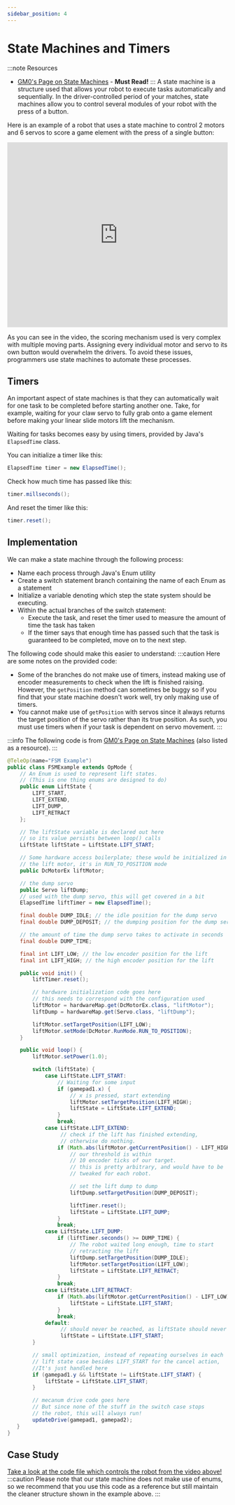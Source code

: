```yaml
---
sidebar_position: 4
---
```

# State Machines and Timers

:::note Resources
* [GM0's Page on State Machines](https://gm0.org/en/latest/docs/software/concepts/finite-state-machines.html) - **Must Read!**
:::
A state machine is a structure used that allows your robot to execute tasks automatically and sequentially. In the driver-controlled period of your matches, state machines allow you to control several modules of your robot with the press of a button. 

Here is an example of a robot that uses a state machine to control 2 motors and 6 servos to score a game element with the press of a single button: 

<iframe width="100%" height="422" src="https://www.youtube.com/embed/pMx-p1Y1lZE" title="Super 7 Cycling" frameborder="0" allow="accelerometer; autoplay; clipboard-write; encrypted-media; gyroscope; picture-in-picture; web-share" allowfullscreen></iframe>

As you can see in the video, the scoring mechanism used is very complex with multiple moving parts. Assigning every individual motor and servo to its own button would overwhelm the drivers. To avoid these issues, programmers use state machines to automate these processes. 

## Timers
An important aspect of state machines is that they can automatically wait for one task to be completed before starting another one. Take, for example, waiting for your claw servo to fully grab onto a game element before making your linear slide motors lift the mechanism. 

Waiting for tasks becomes easy by using timers, provided by Java's `ElapsedTime` class. 

You can initialize a timer like this: 

```java 
ElapsedTime timer = new ElapsedTime(); 
```
Check how much time has passed like this:

```java 
timer.millseconds(); 
```
And reset the timer like this:
```java
timer.reset();  
```

## Implementation

We can make a state machine through the following process:

* Name each process through Java's Enum utility
* Create a switch statement branch containing the name of each Enum as a statement
* Initialize a variable denoting which step the state system should be executing. 
* Within the actual branches of the switch statement: 
  * Execute the task, and reset the timer used to measure the amount of time the task has taken
  * If the timer says that enough time has passed such that the task is guaranteed to be completed, move on to the next step. 

The following code should make this easier to understand: 
:::caution
Here are some notes on the provided code:
* Some of the branches do not make use of timers, instead making use of encoder measurements to check when the lift is finished raising. However, the `getPosition` method can sometimes be buggy so if you find that your state machine doesn't work well, try only making use of timers.
* You cannot make use of `getPosition` with servos since it always returns the target position of the servo rather than its true position. As such, you must use timers when if your task is dependent on servo movement.
:::

:::info
The following code is from [GM0's Page on State Machines](https://gm0.org/en/latest/docs/software/concepts/finite-state-machines.html) (also listed as a resource).
:::

```java 
@TeleOp(name="FSM Example")
public class FSMExample extends OpMode {
    // An Enum is used to represent lift states.
    // (This is one thing enums are designed to do)
    public enum LiftState {
        LIFT_START,
        LIFT_EXTEND,
        LIFT_DUMP,
        LIFT_RETRACT
    };

    // The liftState variable is declared out here
    // so its value persists between loop() calls
    LiftState liftState = LiftState.LIFT_START;

    // Some hardware access boilerplate; these would be initialized in init()
    // the lift motor, it's in RUN_TO_POSITION mode
    public DcMotorEx liftMotor;

    // the dump servo
    public Servo liftDump;
    // used with the dump servo, this will get covered in a bit
    ElapsedTime liftTimer = new ElapsedTime();

    final double DUMP_IDLE; // the idle position for the dump servo
    final double DUMP_DEPOSIT; // the dumping position for the dump servo

    // the amount of time the dump servo takes to activate in seconds
    final double DUMP_TIME;

    final int LIFT_LOW; // the low encoder position for the lift
    final int LIFT_HIGH; // the high encoder position for the lift

    public void init() {
        liftTimer.reset();

        // hardware initialization code goes here
        // this needs to correspond with the configuration used
        liftMotor = hardwareMap.get(DcMotorEx.class, "liftMotor");
        liftDump = hardwareMap.get(Servo.class, "liftDump");

        liftMotor.setTargetPosition(LIFT_LOW);
        liftMotor.setMode(DcMotor.RunMode.RUN_TO_POSITION);
    }

    public void loop() {
        liftMotor.setPower(1.0);

        switch (liftState) {
            case LiftState.LIFT_START:
                // Waiting for some input
                if (gamepad1.x) {
                    // x is pressed, start extending
                    liftMotor.setTargetPosition(LIFT_HIGH);
                    liftState = LiftState.LIFT_EXTEND;
                }
                break;
            case LiftState.LIFT_EXTEND:
                 // check if the lift has finished extending,
                 // otherwise do nothing.
                if (Math.abs(liftMotor.getCurrentPosition() - LIFT_HIGH) < 10) {
                    // our threshold is within
                    // 10 encoder ticks of our target.
                    // this is pretty arbitrary, and would have to be
                    // tweaked for each robot.

                    // set the lift dump to dump
                    liftDump.setTargetPosition(DUMP_DEPOSIT);

                    liftTimer.reset();
                    liftState = LiftState.LIFT_DUMP;
                }
                break;
            case LiftState.LIFT_DUMP:
                if (liftTimer.seconds() >= DUMP_TIME) {
                    // The robot waited long enough, time to start
                    // retracting the lift
                    liftDump.setTargetPosition(DUMP_IDLE);
                    liftMotor.setTargetPosition(LIFT_LOW);
                    liftState = LiftState.LIFT_RETRACT;
                }
                break;
            case LiftState.LIFT_RETRACT:
                if (Math.abs(liftMotor.getCurrentPosition() - LIFT_LOW) < 10) {
                    liftState = LiftState.LIFT_START;
                }
                break;
            default:
                 // should never be reached, as liftState should never be null
                 liftState = LiftState.LIFT_START;
        }

        // small optimization, instead of repeating ourselves in each
        // lift state case besides LIFT_START for the cancel action,
        //It's just handled here
        if (gamepad1.y && liftState != LiftState.LIFT_START) {
            liftState = LiftState.LIFT_START;
        }

        // mecanum drive code goes here
        // But since none of the stuff in the switch case stops
        // the robot, this will always run!
        updateDrive(gamepad1, gamepad2);
   }
}
```

## Case Study
[Take a look at the code file which controls the robot from the video above!
](https://github.com/MrinallU/S7-PowerPlay/blob/master/TeamCode/src/main/java/org/firstinspires/ftc/teamcode/NewRobot/Modules/SlideSystem.java)
:::caution
Please note that our state machine does not make use of enums, so we recommend that you use this code as a reference but still maintain the cleaner structure shown in the example above. 
:::
